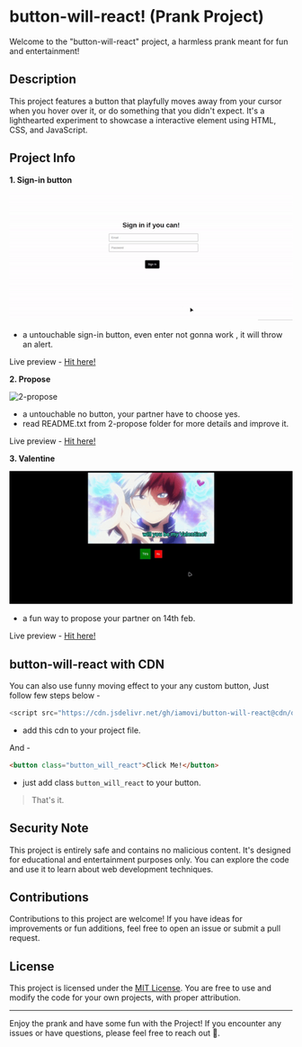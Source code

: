 # button-will-react! (Prank Project)

Welcome to the "button-will-react" project, a harmless prank meant for fun and entertainment!

## Description

This project features a button that playfully moves away from your cursor when you hover over it, or do something that you didn't expect. It's a lighthearted experiment to showcase a interactive element using HTML, CSS, and JavaScript.

## Project Info

**1. Sign-in button**

![1-sign-in](./assets/banner/1-signin.gif)
- a untouchable sign-in button, even enter not gonna work , it will throw an alert.

Live preview - [Hit here!](https://iamovi.github.io/button-will-react/1-signin/)

**2. Propose**

![2-propose](./assets/banner/2-propose.gif)
- a untouchable no button, your partner have to choose yes.
- read README.txt from 2-propose folder for more details and improve it.

Live preview - [Hit here!](https://iamovi.github.io/button-will-react/2-propose/)

**3. Valentine**

![3-valentine](./assets/banner/3-valentine.gif)
- a fun way to propose your partner on 14th feb.

Live preview - [Hit here!](https://iamovi.github.io/button-will-react/3-valentine/)

## button-will-react with CDN

You can also use funny moving effect to your any custom button, Just follow few steps below -

```javascript
<script src="https://cdn.jsdelivr.net/gh/iamovi/button-will-react@cdn/dist/min/v1.0.0/move.min.js"></script>
```
- add this cdn to your project file.

And -
```html
<button class="button_will_react">Click Me!</button>
```
- just add class `button_will_react` to your button.

> That's it.

## Security Note

This project is entirely safe and contains no malicious content. It's designed for educational and entertainment purposes only. You can explore the code and use it to learn about web development techniques.

## Contributions

Contributions to this project are welcome! If you have ideas for improvements or fun additions, feel free to open an issue or submit a pull request.

## License

This project is licensed under the [MIT License](LICENSE). You are free to use and modify the code for your own projects, with proper attribution.

---

Enjoy the prank and have some fun with the Project! If you encounter any issues or have questions, please feel free to reach out 💖.
